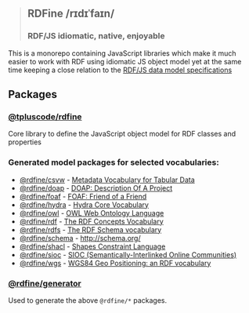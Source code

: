 > ## RDFine /rɪdɪˈfaɪn/
> ### RDF/JS idiomatic, native, enjoyable

This is a monorepo containing JavaScript libraries which make it much easier to work with RDF using idiomatic JS object model yet at the same time keeping a close relation to the [RDF/JS data model specifications](https://rdf.js.org/data-model-spec/)

## Packages

### [@tpluscode/rdfine](packages/core)

Core library to define the JavaScript object model for RDF classes and properties

### Generated model packages for selected vocabularies:

* [@rdfine/csvw](vocabularies/csvw) - [Metadata Vocabulary for Tabular Data](https://www.w3.org/TR/tabular-metadata/)
* [@rdfine/doap](vocabularies/doap) - [DOAP: Description Of A Project](https://github.com/ewilderj/doap)
* [@rdfine/foaf](vocabularies/foaf) - [FOAF: Friend of a Friend](http://xmlns.com/foaf/spec/)
* [@rdfine/hydra](vocabularies/hydra) - [Hydra Core Vocabulary](https://www.hydra-cg.com/spec/latest/core/)
* [@rdfine/owl](vocabularies/owl) - [OWL Web Ontology Language](https://www.w3.org/OWL/)
* [@rdfine/rdf](vocabularies/rdf) - [The RDF Concepts Vocabulary](https://www.w3.org/TR/rdf11-concepts/)
* [@rdfine/rdfs](vocabularies/rdfs) - [The RDF Schema vocabulary](https://www.w3.org/TR/rdf-schema/)
* [@rdfine/schema](vocabularies/schema) - http://schema.org/
* [@rdfine/shacl](vocabularies/shacl) - [Shapes Constraint Language](https://www.w3.org/TR/shacl/)
* [@rdfine/sioc](vocabularies/sioc) - [SIOC (Semantically-Interlinked Online Communities)](http://rdfs.org/sioc/spec/)
* [@rdfine/wgs](vocabularies/wgs) - [WGS84 Geo Positioning: an RDF vocabulary](https://www.w3.org/2003/01/geo/)

### [@rdfine/generator](packages/generator)

Used to generate the above `@rdfine/*` packages.
